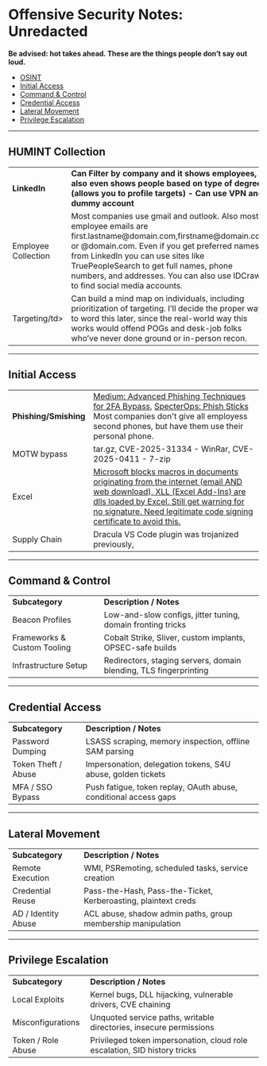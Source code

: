 # Offensive Security Notes: Unredacted  
**Be advised: hot takes ahead. These are the things people don’t say out loud.**

- [OSINT](#osint)  
- [Initial Access](#initial-access)  
- [Command & Control](#command--control)  
- [Credential Access](#credential-access)  
- [Lateral Movement](#lateral-movement)  
- [Privilege Escalation](#privilege-escalation)  

---

## HUMINT Collection

<table>
  <tr><td><b>LinkedIn</b></td><td><b>Can Filter by company and it shows employees, also even shows people based on type of degree (allows you to profile targets) - Can use VPN and dummy account</b></td></tr>
  <tr><td>Employee Collection</td><td>Most companies use gmail and outlook. Also most employee emails are first.lastname@domain.com,firstname@domain.com, or <lastname><first_initial><second_initial>@domain.com. Even if you get preferred names from LinkedIn you can use sites like TruePeopleSearch to get full names, phone numbers, and addresses. You can also use IDCrawl to find social media accounts.</td></tr>
  <tr><td>Targeting/td><td>Can build a mind map on individuals, including prioritization of targeting. I’ll decide the proper way to word this later, since the real-world way this works would offend POGs and desk-job folks who’ve never done ground or in-person recon.</td></tr>
</table>

---

## Initial Access

<table>
    <tr>
    <td><b>Phishing/Smishing</b></td>
    <td>
      <a href="https://medium.com/sud0root/mastering-modern-red-teaming-infrastructure-part-7-advanced-phishing-techniques-for-2fa-bypass-85f9adc4dc3b" target="_blank">Medium: Advanced Phishing Techniques for 2FA Bypass</a>,  
      <a href="https://posts.specterops.io/phish-sticks-hate-the-smell-love-the-taste-f4db9de888f7" target="_blank">SpecterOps: Phish Sticks</a>
      Most companies don't give all employess second phones, but have them use their personal phone.  
    </td>
  </tr>
  <tr><td>MOTW bypass</td><td>tar.gz, CVE-2025-31334 - WinRar, CVE-2025-0411 - 7-zip</td></tr>
  <tr><td>Excel</td><td><a href="https://posts.specterops.io/phish-sticks-hate-the-smell-love-the-taste-f4db9de888f7" target="_blank">Microsoft blocks macros in documents originating from the internet (email AND web download), XLL (Excel Add-Ins) are dlls loaded by Excel. Still get warning for no signature. Need legitimate code signing certificate to avoid this.</a></td></tr>
  <tr><td>Supply Chain</td><td>Dracula VS Code plugin was trojanized previously, <a href="https://posts.specterops.io/phish-sticks-hate-the-smell-love-the-taste-f4db9de888f7" target="_blank"></td></tr>
</table>

---

## Command & Control

<table>
  <tr><td><b>Subcategory</b></td><td><b>Description / Notes</b></td></tr>
  <tr><td>Beacon Profiles</td><td>Low-and-slow configs, jitter tuning, domain fronting tricks</td></tr>
  <tr><td>Frameworks & Custom Tooling</td><td>Cobalt Strike, Sliver, custom implants, OPSEC-safe builds</td></tr>
  <tr><td>Infrastructure Setup</td><td>Redirectors, staging servers, domain blending, TLS fingerprinting</td></tr>
</table>

---

## Credential Access

<table>
  <tr><td><b>Subcategory</b></td><td><b>Description / Notes</b></td></tr>
  <tr><td>Password Dumping</td><td>LSASS scraping, memory inspection, offline SAM parsing</td></tr>
  <tr><td>Token Theft / Abuse</td><td>Impersonation, delegation tokens, S4U abuse, golden tickets</td></tr>
  <tr><td>MFA / SSO Bypass</td><td>Push fatigue, token replay, OAuth abuse, conditional access gaps</td></tr>
</table>

---

## Lateral Movement

<table>
  <tr><td><b>Subcategory</b></td><td><b>Description / Notes</b></td></tr>
  <tr><td>Remote Execution</td><td>WMI, PSRemoting, scheduled tasks, service creation</td></tr>
  <tr><td>Credential Reuse</td><td>Pass-the-Hash, Pass-the-Ticket, Kerberoasting, plaintext creds</td></tr>
  <tr><td>AD / Identity Abuse</td><td>ACL abuse, shadow admin paths, group membership manipulation</td></tr>
</table>

---

## Privilege Escalation

<table>
  <tr><td><b>Subcategory</b></td><td><b>Description / Notes</b></td></tr>
  <tr><td>Local Exploits</td><td>Kernel bugs, DLL hijacking, vulnerable drivers, CVE chaining</td></tr>
  <tr><td>Misconfigurations</td><td>Unquoted service paths, writable directories, insecure permissions</td></tr>
  <tr><td>Token / Role Abuse</td><td>Privileged token impersonation, cloud role escalation, SID history tricks</td></tr>
</table>

